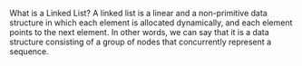 What is a Linked List?
A linked list is a linear and a non-primitive data structure in which each element is allocated dynamically, and each element points to the next element. In other words, we can say that it is a data structure consisting of a group of nodes that concurrently represent a sequence.
